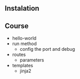## Instalation


## Course
- hello-world
- run method
  - config the port and debug
- routes
  - parameters
- templates
  - jinja2
